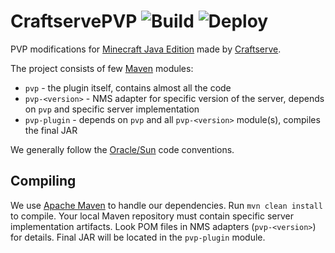 CraftservePVP ![Build](https://github.com/Craftserve/CraftservePVP/workflows/Build/badge.svg) ![Deploy](https://github.com/Craftserve/CraftservePVP/workflows/Deploy/badge.svg)
=============

PVP modifications for [Minecraft Java Edition](https://minecraft.net) made by [Craftserve](https://craftserve.pl).

The project consists of few [Maven](https://maven.apache.org) modules:

* `pvp` - the plugin itself, contains almost all the code
* `pvp-<version>` - NMS adapter for specific version of the server, depends on `pvp` and specific server implementation
* `pvp-plugin` - depends on `pvp` and all `pvp-<version>` module(s), compiles the final JAR

We generally follow the [Oracle/Sun](https://www.oracle.com/java/technologies/cc-java-programming-language.html) code conventions.

Compiling
---

We use [Apache Maven](https://maven.apache.org/) to handle our dependencies. Run `mvn clean install` to compile. Your local Maven repository must contain specific server implementation artifacts. Look POM files in NMS adapters (`pvp-<version>`) for details. Final JAR will be located in the `pvp-plugin` module.

